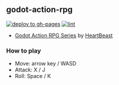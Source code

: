 ## godot-action-rpg

[![deploy to gh-pages](https://github.com/sh-cho/godot-action-rpg/actions/workflows/deploy-web.yml/badge.svg)](https://github.com/sh-cho/godot-action-rpg/actions/workflows/deploy-web.yml)
[![lint](https://github.com/sh-cho/godot-action-rpg/actions/workflows/lint.yml/badge.svg)](https://github.com/sh-cho/godot-action-rpg/actions/workflows/lint.yml)

- [Godot Action RPG Series](https://www.youtube.com/playlist?list=PL9FzW-m48fn2SlrW0KoLT4n5egNdX-W9a) by [HeartBeast](https://www.youtube.com/c/uheartbeast)

### How to play

- Move: arrow key / WASD
- Attack: X / J
- Roll: Space / K

